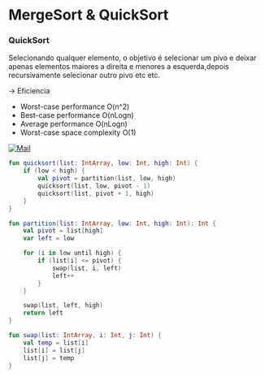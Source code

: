 # MergeSort & QuickSort
### QuickSort 

Selecionando qualquer elemento, o objetivo é selecionar um pivo e deixar apenas elementos maiores a direita e menores a esquerda,depois recursivamente selecionar outro pivo etc etc.<div>



->  Eficiencia
 * Worst-case performance	    O(n^2)
 * Best-case performance	    O(nLogn)
 * Average performance      	O(nLogn)
 * Worst-case space complexity	O(1)
 
[![Mail](https://img.shields.io/badge/YouTube-FF0000?style=for-the-badge&logo=youtube&logoColor=white)](https://www.youtube.com/watch?v=wx5juM9bbFo&list=PL5TJqBvpXQv4l7nH-08fMfyl7aDFNW_fC&index=6&ab_channel=Programa%C3%A7%C3%A3oDin%C3%A2mica) 

```kotlin
fun quicksort(list: IntArray, low: Int, high: Int) {
    if (low < high) {
        val pivot = partition(list, low, high)
        quicksort(list, low, pivot - 1)
        quicksort(list, pivot + 1, high)
    }
}

fun partition(list: IntArray, low: Int, high: Int): Int {
    val pivot = list[high]
    var left = low

    for (i in low until high) {
        if (list[i] <= pivot) {
            swap(list, i, left)
            left++
        }
    }

    swap(list, left, high)
    return left
}

fun swap(list: IntArray, i: Int, j: Int) {
    val temp = list[i]
    list[i] = list[j]
    list[j] = temp
}

```